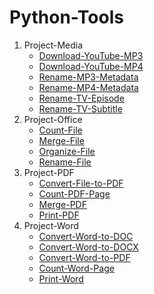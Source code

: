 # Python-Tools
1. Project-Media
    * [Download-YouTube-MP3](https://github.com/syenlxyz/Python-Tools/tree/main/Project-Media/Download-YouTube-MP3)
    * [Download-YouTube-MP4](https://github.com/syenlxyz/Python-Tools/tree/main/Project-Media/Download-YouTube-MP4)
    * [Rename-MP3-Metadata](https://github.com/syenlxyz/Python-Tools/tree/main/Project-Media/Rename-MP3-Metadata)
    * [Rename-MP4-Metadata](https://github.com/syenlxyz/Python-Tools/tree/main/Project-Media/Rename-MP4-Metadata)
    * [Rename-TV-Episode](https://github.com/syenlxyz/Python-Tools/tree/main/Project-Media/Rename-TV-Episode)
    * [Rename-TV-Subtitle](https://github.com/syenlxyz/Python-Tools/tree/main/Project-Media/Rename-TV-Subtitle)
2. Project-Office
    * [Count-File](https://github.com/syenlxyz/Python-Tools/tree/main/Project-Office/Count-File)
    * [Merge-File](https://github.com/syenlxyz/Python-Tools/tree/main/Project-Office/Merge-File)
    * [Organize-File](https://github.com/syenlxyz/Python-Tools/tree/main/Project-Office/Organize-File)
    * [Rename-File](https://github.com/syenlxyz/Python-Tools/tree/main/Project-Office/Rename-File)
3. Project-PDF
    * [Convert-File-to-PDF](https://github.com/syenlxyz/Python-Tools/tree/main/Project-PDF/Convert-File-to-PDF)
    * [Count-PDF-Page](https://github.com/syenlxyz/Python-Tools/tree/main/Project-PDF/Count-PDF-Page)
    * [Merge-PDF](https://github.com/syenlxyz/Python-Tools/tree/main/Project-PDF/Merge-PDF)
    * [Print-PDF](https://github.com/syenlxyz/Python-Tools/tree/main/Project-PDF/Print-PDF)
4. Project-Word
    * [Convert-Word-to-DOC](https://github.com/syenlxyz/Python-Tools/tree/main/Project-Word/Convert-Word-to-DOC)
    * [Convert-Word-to-DOCX](https://github.com/syenlxyz/Python-Tools/tree/main/Project-Word/Convert-Word-to-DOCX)
    * [Convert-Word-to-PDF](https://github.com/syenlxyz/Python-Tools/tree/main/Project-Word/Convert-Word-to-PDF)
    * [Count-Word-Page](https://github.com/syenlxyz/Python-Tools/tree/main/Project-Word/Count-Word-Page)
    * [Print-Word](https://github.com/syenlxyz/Python-Tools/tree/main/Project-Word/Print-Word)